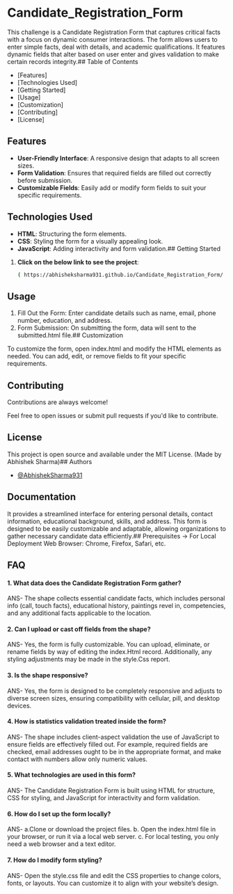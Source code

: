 # Candidate_Registration_Form


This challenge is a Candidate Registration Form that captures critical facts with a focus on dynamic consumer interactions. The form allows users to enter simple facts, deal with details, and academic qualifications. It features dynamic fields that alter based on user enter and gives validation to make certain records integrity.## Table of Contents

- [Features]
- [Technologies Used]
- [Getting Started]
- [Usage]
- [Customization]
- [Contributing]
- [License]
## Features

- **User-Friendly Interface**: A responsive design that adapts to all screen sizes.
- **Form Validation**: Ensures that required fields are filled out correctly before submission.
- **Customizable Fields**: Easily add or modify form fields to suit your specific requirements.
## Technologies Used

- **HTML**: Structuring the form elements.
- **CSS**: Styling the form for a visually appealing look.
- **JavaScript**: Adding interactivity and form validation.## Getting Started

1. **Click on the below link to see the project**:
   ```bash
   ( https://abhisheksharma931.github.io/Candidate_Registration_Form/ )
## Usage

1. Fill Out the Form: Enter candidate details such as name, email, phone number, education, and address.
2. Form Submission: On submitting the form, data will  sent to the submitted.html file.## Customization

To customize the form, open index.html and modify the HTML elements as needed. You can add, edit, or remove fields to fit your specific requirements.

## Contributing

Contributions are always welcome!

Feel free to open issues or submit pull requests if you'd like to contribute.


## License

This project is open source and available under the MIT License. (Made by Abhishek Sharma)## Authors

- [@AbhishekSharma931](https://github.com/AbhishekSharma931)
## Documentation

It provides a streamlined interface for entering personal details, contact information, educational background, skills, and address. This form is designed to be easily customizable and adaptable, allowing organizations to gather necessary candidate data efficiently.## Prerequisites
  -> For Local Deployment
     Web Browser: Chrome, Firefox, Safari, etc.
## FAQ

#### 1. What data does the Candidate Registration Form gather?
ANS- The shape collects essential candidate facts, which includes personal info (call, touch facts), educational history, paintings revel in, competencies, and any additional facts applicable to the location.

#### 2. Can I upload or cast off fields from the shape?
ANS- Yes, the form is fully customizable. You can upload, eliminate, or rename fields by way of editing the index.Html record. Additionally, any styling adjustments may be made in the style.Css report.

#### 3. Is the shape responsive?
ANS- Yes, the form is designed to be completely responsive and adjusts to diverse screen sizes, ensuring compatibility with cellular, pill, and desktop devices.

#### 4. How is statistics validation treated inside the form?
ANS- The shape includes client-aspect validation the use of JavaScript to ensure fields are effectively filled out. For example, required fields are checked, email addresses ought to be in the appropriate format, and make contact with numbers allow only numeric values.
#### 5. What technologies are used in this form?
ANS- The Candidate Registration Form is built using HTML for structure, CSS for styling, and JavaScript for interactivity and form validation.

#### 6. How do I set up the form locally?
ANS- a.Clone or download the project files.
b. Open the index.html file in your browser, or run it via a local web server.
c. For local testing, you only need a web browser and a text editor.

#### 7. How do I modify form styling?
ANS- Open the style.css file and edit the CSS properties to change colors, fonts, or layouts. You can customize it to align with your website’s design.

